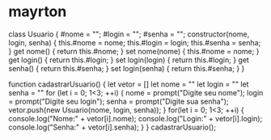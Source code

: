 # mayrton

class Usuario {
    #nome = "";
    #login = "";
    #senha = "";
    constructor(nome, login, senha) {
        this.#nome = nome;
        this.#login = login;
        this.#senha = senha;
    }
    get nome() {
        return this.#nome;
    }
    set nome(nome) {
        this.#nome = nome;
    }
    get login() {
        return this.#login;
    }
    set login(login) {
        return this.#login;
    }
    get senha() {
        return this.#senha;
    }
    set login(senha) {
        return this.#senha;
    }
}
 
function cadastrarUsuario() {
    let vetor = []
    let nome  = ""
    let login = ""
    let senha = ""
    for (let i = 0; 1<3; ++i) {
        nome = prompt("Digite seu nome");
        login = prompt("Digite seu login");
        senha = prompt("Digite sua senha");
        vetor.push(new Usuario(nome, login, senha));
        }
        for(let i = 0; 1<3; ++i) {
            console.log("Nome:"  + vetor[i].nome);
            console.log("Login:" + vetor[i].login);
            console.log("Senha:" + vetor[i].senha);
}
}
cadastrarUsuario();
